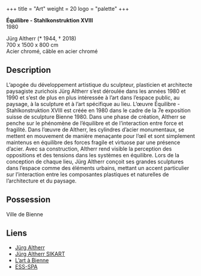 +++
title = "Art"
weight = 20
logo = "palette"
+++

**Équilibre - Stahlkonstruktion XVIII**  
1980

Jürg Altherr (* 1944, † 2018)  
700 x 1500 x 800 cm  
Acier chromé, câble en acier chromé

## Description

L’apogée du développement artistique du sculpteur, plasticien et architecte paysagiste zurichois Jürg Altherr s’est déroulée dans les années 1980 et 1990 et s’est de plus en plus intéressée à l’art dans l’espace public, au paysage, à la sculpture et à l’art spécifique au lieu. L’œuvre Équilibre - Stahlkonstruktion XVIII est créée en 1980 dans le cadre de la 7e exposition suisse de sculpture Bienne 1980. Dans une phase de création, Altherr se penche sur le phénomène de l’équilibre et de l’interaction entre force et fragilité. Dans l’œuvre de Altherr, les cylindres d’acier monumentaux, se mettent en mouvement de manière menaçante pour l’œil et sont simplement maintenus en équilibre des forces fragile et virtuose par une présence d’acier. Avec sa construction, Altherr rend visible la perception des oppositions et des tensions dans les systèmes en équilibre. Lors de la conception de chaque lieu, Jürg Altherr conçoit ses grandes sculptures dans l’espace comme des éléments urbains, mettant un accent particulier sur l’interaction entre les composantes plastiques et naturelles de l’architecture et du paysage.

## Possession

Ville de Bienne

## Liens

- [Jürg Altherr](http://www.juerg-altherr.ch/)
- [Jürg Altherr SIKART](https://recherche.sik-isea.ch/fr/sik:person-4000382:exp/in/sikart/actor/list)
- [L’art à Bienne](https://art-a-bienne.ch/fr/)
- [ESS-SPA](https://ess-spa.ch/fr/news/framing-sculptures)